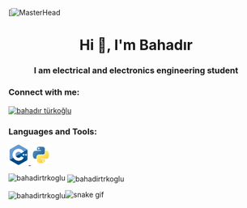 [![MasterHead]()
<h1 align="center">Hi 👋, I'm Bahadır</h1>
<h3 align="center">I am electrical and electronics engineering student</h3>

<h3 align="left">Connect with me:</h3>
<p align="left">
<a href="https://linkedin.com/in/bahadır türkoğlu" target="blank"><img align="center" src="https://raw.githubusercontent.com/rahuldkjain/github-profile-readme-generator/master/src/images/icons/Social/linked-in-alt.svg" alt="bahadır türkoğlu" height="30" width="40" /></a>
</p>

<h3 align="left">Languages and Tools:</h3>
<p align="left"> <a href="https://www.w3schools.com/cpp/" target="_blank" rel="noreferrer"> <img src="https://raw.githubusercontent.com/devicons/devicon/master/icons/cplusplus/cplusplus-original.svg" alt="cplusplus" width="40" height="40"/> </a> <a href="https://www.python.org" target="_blank" rel="noreferrer"> <img src="https://raw.githubusercontent.com/devicons/devicon/master/icons/python/python-original.svg" alt="python" width="40" height="40"/> </a> </p>

<p><img align="left" src="https://github-readme-stats.vercel.app/api/top-langs?username=bahadirtrkoglu&show_icons=true&locale=en&layout=compact" alt="bahadirtrkoglu" /></p>

<p>&nbsp;<img align="center" src="https://github-readme-stats.vercel.app/api?username=bahadirtrkoglu&show_icons=true&locale=en" alt="bahadirtrkoglu" /></p>

<p><img align="center" src="https://github-readme-streak-stats.herokuapp.com/?user=bahadirtrkoglu&" alt="bahadirtrkoglu" 


![snake gif](https://github.com/BahadirTrkoglu/BahadirTrkoglu/blob/output/github-contribution-grid-snake.gif)

